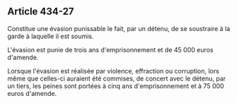 Article 434-27
----
Constitue une évasion punissable le fait, par un détenu, de se soustraire à la
garde à laquelle il est soumis.

L'évasion est punie de trois ans d'emprisonnement et de 45 000 euros d'amende.

Lorsque l'évasion est réalisée par violence, effraction ou corruption, lors même
que celles-ci auraient été commises, de concert avec le détenu, par un tiers,
les peines sont portées à cinq ans d'emprisonnement et à 75 000 euros d'amende.
